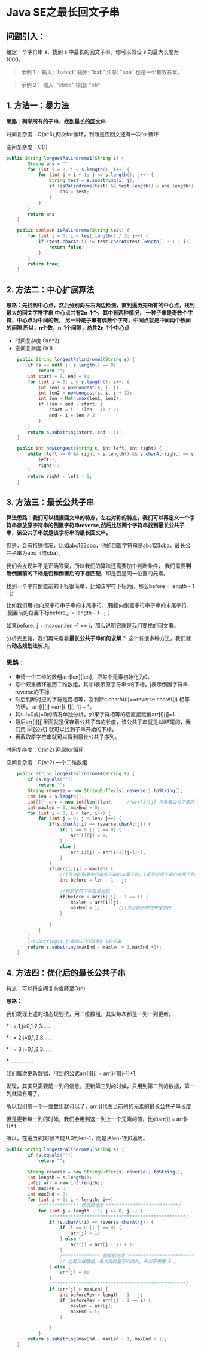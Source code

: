 # Java SE之最长回文子串

## 问题引入：

给定一个字符串 s，找到 s 中最长的回文子串。你可以假设 s 的最大长度为 1000。



> 示例 1： 输入: "babad" 输出: "bab" 注意: "aba" 也是一个有效答案。



> 示例 2： 输入: "cbbd" 输出: "bb"

## 1. 方法一：暴力法

**思路：列举所有的子串，找到最长的回文串**

时间复杂度：O(n^3),两次for循环，判断是否回文还有一次for循环

空间复杂度：O(1)

```java
public String longestPalindrome1(String s) {
		String ans = "";
		for (int i = 0; i < s.length(); i++) {
			for (int j = i + 1; j <= s.length(); j++) {
				String test = s.substring(i, j);
				if (isPalindrome(test) && test.length() > ans.length()) {
					ans = test;
				}
			}
		}
		return ans;
	}

	public boolean isPalindrome(String test) {
		for (int i = 0; i < test.length() / 2; i++) {
			if (test.charAt(i) != test.charAt(test.length() - 1 - i)) {
				return false;
			}
		}
		return true;
	}
```

## 2. 方法二：中心扩展算法

**思路：先找到中心点，然后分别向左右两边检测，直到遍历完所有的中心点，找到最大的回文字符字串 中心点共有2n-1个，其中有两种情况， 一种子串是奇数个字符，中心点为中间的数， 另一种是子串有偶数个字符，中间点就是中间两个数间的间隙 所以，n个数，n-1个间隙，总共2n-1个中心点**

- 时间复杂度:O(n^2)
- 空间复杂度:O(1)

```java
	public String longestPalindrome3(String s) {
		if (s == null || s.length() == 0)
			return "";
		int start = 0, end = 0;
		for (int i = 0; i < s.length(); i++) {
			int len1 = nowLongest(s, i, i);
			int len2 = nowLongest(s, i, i + 1);
			int len = Math.max(len1, len2);
			if (len > end - start) {
				start = i - (len - 1) / 2;
				end = i + len / 2;
			}
		}
		return s.substring(start, end + 1);
	}

	public int nowLongest(String s, int left, int right) {
		while (left >= 0 && right < s.length() && s.charAt(right) == s.charAt(left)) {
			left--;
			right++;
		}
		return right - left - 1;
	}
```

## 3. 方法三：最长公共子串

**算法思路：我们可以根据回文串的特点，左右对称的特点，我们可以再定义一个字符串存放原字符串的倒置字符串reverse,然后比较两个字符串找到最长公共子串，该公共子串就是该字符串的最长回文串。**

但是，会有特殊情况，比如abc123cba，他的倒置字符串是abc123cba，最长公共子串为abc（或cba），

我们会发现并不是正确答案，所以我们的算法还需要加个判断条件， 我们需要**判断倒置前的下标是否和倒置后的下标匹配**，即是否是同一位置的元素。

找到一个字符倒置前的下标很简单，比如该字符下标为j，那么before = length - 1 - j;

比如我们用i指向原字符串子串的末尾字符，用j指向倒置字符串子串的末尾字符， j倒置前的位置下标before_j = length - 1 - j；

如果before_ j + maxson.len -1 == i，那么说明它就是我们要找的回文串。



分析完思路，我们再来看看**最长公共子串如何求解**？ 这个有很多种方法，我们就有**动态规划法**解决。

### 思路：

- 申请一个二维的数组arr[len][len]，把每个元素初始化为0。
- 写个双重循环遍历二维数组，其中i表示原字符串s的下标，j表示倒置字符串reverse的下标.
- 然后判断对应的字符是否相等，及判断s.charAt(i)==reverse.charAt(j) 相等的话， arr[i][j] =arr[i-1][j-1] + 1。
- 其中i=0或j=0的情况单独分析，如果字符相等的话直接赋值arr[i][j]=1.
- 最后arr[i][j]里面就是保存着公共子串的长度，该公共子串就是以i结尾的，我们用 ![[公式]](https://www.zhihu.com/equation?tex=i-arr%5Bi%5D%5Bj%5D-1) 就可以找到子串开始的下标，
- 再截取原字符串就可以得到最长公共子序列。



时间复杂度：O(n^2)	两层for循环

空间复杂度：O(n^2) 一个二维数组

```java
	public String longestPalindrome4(String s) {
		if (s.equals(""))
			return "";
		String reverse = new StringBuffer(s).reverse().toString();
		int len = s.length();
		int[][] arr = new int[len][len];     //arr[i][j] 存放着公共子串的长度
		int maxlen = 0, maxEnd = 0;
		for (int i = 0; i < len; i++) {
			for (int j = 0; j < len; j++) {
				if(s.charAt(i) == reverse.charAt(j)) {
					if( i == 0 || j == 0) {
						arr[i][j] = 1;
					}
					else {
						arr[i][j] = arr[i-1][j-1]+1;
					}
				}
				if(arr[i][j] > maxlen) {
					//j是当前倒置字符串的子串的末尾下标，i是当前原子串的末尾下标，before是j在原字符串对应下标
					int before = len - 1 - j;    
					
					//判断字符下标是否对应
					if(before + arr[i][j] - 1 == i) {
						maxlen = arr[i][j];     
						maxEnd = i;       //i为当前子串的末尾字符
					}
					
				}
			}
		}
		//substring(i,j)截取从下标i到j-1的子串
		return s.substring(maxEnd - maxlen + 1,maxEnd +1); 
	}
```

## 4. 方法四：优化后的最长公共子串

特点：可以将空间复杂度降至O(n)

**思路：**

我们发现上述的动态规划法，用二维数组，其实每次都是一列一列更新，

\* i = 1,j=0,1,2,3……

\* i = 2,j=0,1,2,3……

\* i = 3,j=0,1,2,3……

\* ……………

我们每次更新数据，用到的公式arr[i][j] = arr[i-1][j-1]+1;

发现，其实只需要前一列的信息，更新第三列的时候，只用到第二列的数据，第一列就没有用了，

所以我们用一个一维数组就可以了，arr[j]代表当前列的元素的最长公共子串长度

但是更新每一列的时候，我们会用到这一列上一个元素的值，比如arr[i] = arr[i-1]+1

所以，在遍历j的时候不能从0到len-1，而是从len-1到0遍历。

```java
public String longestPalindrome5(String s) {
		if (s.equals(""))
			return "";
		
		String reverse = new StringBuffer(s).reverse().toString();
		int length = s.length();
		int[] arr = new int[length];
		int maxLen = 0;
		int maxEnd = 0;
		for (int i = 0; i < length; i++)
			/************** 修改的地方 ***************************/
			for (int j = length - 1; j >= 0; j--) {
				/**************************************************/
				if (s.charAt(i) == reverse.charAt(j)) {
					if (i == 0 || j == 0) {
						arr[j] = 1;
					} else {
						arr[j] = arr[j - 1] + 1;
					}
					/************** 修改的地方 ***************************/
					// 之前二维数组，每次用的是不同的列，所以不用置 0 。
				} else {
					arr[j] = 0;
				}
				/**************************************************/
				if (arr[j] > maxLen) {
					int beforeRev = length - 1 - j;
					if (beforeRev + arr[j] - 1 == i) {
						maxLen = arr[j];
						maxEnd = i;
					}

				}
			}
		return s.substring(maxEnd - maxLen + 1, maxEnd + 1);
	}
```